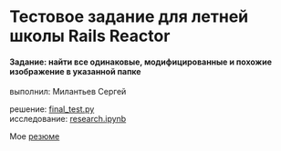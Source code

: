# Тестовое задание для летней школы Rails Reactor
#### Задание: найти все одинаковые, модифицированные и похожие изображение в указанной папке
выполнил: Милантьев Сергей

решение: [final_test.py](https://github.com/milantievs/test_for_suumer_school_railsreactor/blob/master/final_test.py)<br>
исследование: [research.ipynb](https://github.com/milantievs/test_for_suumer_school_railsreactor/blob/master/research.ipynb)

Мое [резюме](https://drive.google.com/file/d/1qCPI33mJCtNmkxKibMChbTh9_rRFgkt3/view?usp=sharing)
